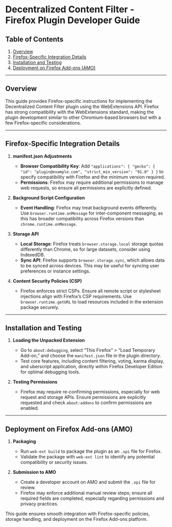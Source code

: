 # Decentralized Content Filter - Firefox Plugin Developer Guide

## Table of Contents
1. [Overview](#overview)
2. [Firefox-Specific Integration Details](#firefox-specific-integration-details)
3. [Installation and Testing](#installation-and-testing)
4. [Deployment on Firefox Add-ons (AMO)](#deployment-on-firefox-add-ons-amo)

---

## Overview
This guide provides Firefox-specific instructions for implementing the Decentralized Content Filter plugin using the WebExtensions API. Firefox has strong compatibility with the WebExtensions standard, making the plugin development similar to other Chromium-based browsers but with a few Firefox-specific considerations.

---

## Firefox-Specific Integration Details

1. **manifest.json Adjustments**
   - **Browser Compatibility Key**: Add `"applications": { "gecko": { "id": "plugin@example.com", "strict_min_version": "91.0" } }` to specify compatibility with Firefox and the minimum version required.
   - **Permissions**: Firefox may require additional permissions to manage web requests, so ensure all permissions are explicitly defined.

2. **Background Script Configuration**
   - **Event Handling**: Firefox may treat background events differently. Use `browser.runtime.onMessage` for inter-component messaging, as this has broader compatibility across Firefox versions than `chrome.runtime.onMessage`.

3. **Storage API**
   - **Local Storage**: Firefox treats `browser.storage.local` storage quotas differently than Chrome, so for large datasets, consider using IndexedDB.
   - **Sync API**: Firefox supports `browser.storage.sync`, which allows data to be synced across devices. This may be useful for syncing user preferences or instance settings.

4. **Content Security Policies (CSP)**
   - Firefox enforces strict CSPs. Ensure all remote script or stylesheet injections align with Firefox’s CSP requirements. Use `browser.runtime.getURL` to load resources included in the extension package securely.

---

## Installation and Testing

1. **Loading the Unpacked Extension**
   - Go to `about:debugging`, select “This Firefox” > “Load Temporary Add-on,” and choose the `manifest.json` file in the plugin directory.
   - Test core features, including content filtering, voting, karma display, and uberscript application, directly within Firefox Developer Edition for optimal debugging tools.

2. **Testing Permissions**
   - Firefox may require re-confirming permissions, especially for web request and storage APIs. Ensure permissions are explicitly requested and check `about:addons` to confirm permissions are enabled.

---

## Deployment on Firefox Add-ons (AMO)

1. **Packaging**
   - Run `web-ext build` to package the plugin as an `.xpi` file for Firefox.
   - Validate the package with `web-ext lint` to identify any potential compatibility or security issues.

2. **Submission to AMO**
   - Create a developer account on AMO and submit the `.xpi` file for review.
   - Firefox may enforce additional manual review steps; ensure all required fields are completed, especially regarding permissions and privacy practices.

This guide ensures smooth integration with Firefox-specific policies, storage handling, and deployment on the Firefox Add-ons platform.
